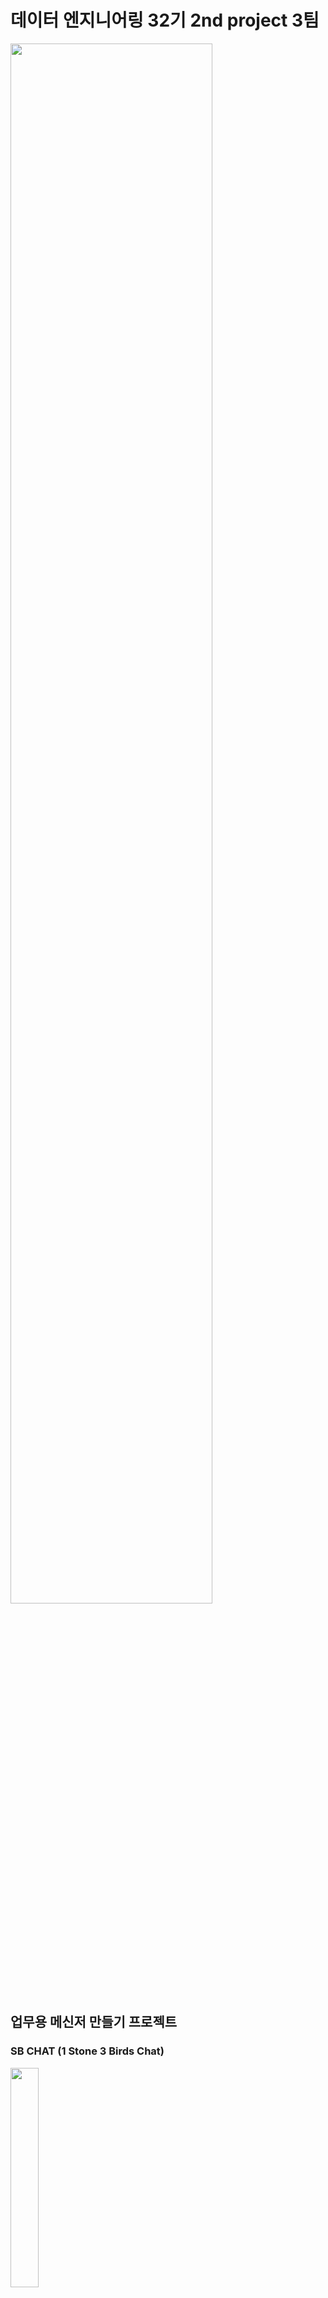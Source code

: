 # 데이터 엔지니어링 32기 2nd project 3팀 

<img src = "https://github.com/user-attachments/assets/1520da55-7956-4614-8f35-aa43835e2db8"  width="80%" height="80%">


## 업무용 메신저 만들기 프로젝트
### SB CHAT (1 Stone 3 Birds Chat) 
<img src = "https://github.com/user-attachments/assets/e0ca323f-b5ff-418f-86c4-b7d94eab5236"  width="30%" height="30%">

# 프로젝트 진행 배경 

* 업무 내용에 대해 외부 메신저 프로그램 사용으로 인한 사내 기술 유출 우려 때문에 사내 업무 전용 메신저 개발
* 사내 문제 발생시 감사팀의 메신저 내용 감찰을 용이하기 하게 위해 업무용 메신저 개발 

# 프로젝트 요구사항 정의서

* 요구사항 정의서 : [REQUIRE.md](https://github.com/1-Stone-3-Birds/SB_Works/blob/main/Require.md)
  
<img src = "https://github.com/user-attachments/assets/cc0b7d55-c789-42c4-83bd-a2bd556ff623"  width="80%" height="80%">

# 프로젝트 진행 일정

## 1. 프로젝트 개발 일정 
<img src = "https://github.com/user-attachments/assets/5db91c6f-9646-4172-b26b-fa7089bf3ddc"  width="100%" height="100%">

* 일정 계획 : [SCHEDULE.md](https://github.com/1-Stone-3-Birds/SB_Works/blob/main/Schedule.md)  

## 2. 프로젝트 테스트 일정 
<img src = "https://github.com/user-attachments/assets/f2eb31a9-549e-4b6c-9cb8-e612bbfeeee5" width="100%" height="100%">

* 필수 업무는 실선, 부가 업무는 점선, 연계 업무는 이중선으로 표시

* 테스트 일정 및 결과 : [TEST.md](https://github.com/1-Stone-3-Birds/SB_Works/blob/main/Test.md)

# 기술 스택 

- ![Apache Kafka](https://img.shields.io/badge/Apache%20Kafka-000000?style=flat&logo=apache-kafka&logoColor=white): 실시간 데이터 스트리밍 
- ![Apache Spark](https://img.shields.io/badge/Apache%20Spark-E25A1C?style=flat&logo=apache-spark&logoColor=white): 대규모 데이터 처리 / 제플린 분석 언어
- ![Apache Airflow](https://img.shields.io/badge/Apache%20Airflow-017E9A?style=flat&logo=apache-airflow&logoColor=white): 데이터 파이프라인 
- ![Apache Zeppelin](https://img.shields.io/badge/Apache%20Zeppelin-006400?style=flat&logo=apache-zeppelin&logoColor=white): 데이터 시각화/ 분석

# 프로젝트 프로그램 아키텍처 구상도 

![data flow - Page 1 (3)](https://github.com/user-attachments/assets/db3c15c3-f127-4fd7-9257-b1bdab86ef88)


# 프로젝트 코드 
* 프로젝트 코드:  [team_repo](https://github.com/1-Stone-3-Birds/SB_Works) 	
	
# 프로젝트 결과물 
	- 추후 업데이트 

# 프로젝트 회고 

## 박수진
### 1. 배운 점
'apscheduler'를 사용하여 정해진 시간에 작업을 자동으로 수행하는 방법을 배움. 스케줄러 설정의 다양한 방법(apscheduler, crontab ..)과 그 방법들의 장단점을 직접 이해할 수 있었음
### 2. 느낀 점
팀원의 중요성을 깨달은 프로젝트. 
팀원 모두가 소통이 잘 돼고, 열정적인 모습을 보여줘서, 첫 팀플임에도 불구하고 모르는 것을 질문하는데 어려움이 없었고, 이 상태로 최종 프로젝트에 들어가도 좋겠다라는 생각을 함.. 잘하는 사람이 있으면 그 사람에게 업무가 치중될 수 있었지만, 우리 팀은 분업이 잘 되어서 많은 걸 배울 수 있었음
### 3. 아쉬운 점
streamlit이라는 UI를 쓰려하였지만, 다중 채팅에 한계가 있는 점을 고려하지 못했고, 그로 인해 작업들이 조금 미뤄지게 되면서 UI를 적용하지 못한 점이 아쉬움
또 브랜치를 나누기로 사전에 얘기를 했지만, 실제로는 많이 나누지 못해 한 브랜치에 치중되었던 게 아쉬움
### 4. 개선할 점
환경 설정이 특히.. kafka 다운이 내 컴퓨터에는 이상하게 적용이 잘 되지 않아서.. 깃과 pdm에 대해 더 공부할 필요를 느낌 


## 김태민
### 1. 배운 점
kafka에 대해서 자연스럽게 구석구석 탐구하게 되었던 것 같아서 많이 배울 수 있었습니다. 

### 2. 느낀 점
이전 프로젝트보다 의사소통 측면에서 개선된 것이 긍정적이었고, 좀 더 완벽한 결과물을 얻기 위해 다들 열정이 넘쳤던 것 같아서 좋았습니다.

### 3. 아쉬운 점
다만 열정만 넘쳤고 사전조사가 조금 덜 되어서 시간을 많이 소모한 것이 아쉽습니다. 1일차에 시간 소모를 줄이고 진도를 나갔다면 2일차에 시간을 여유롭게 사용할 수 있었을 것 같은데 1일차에 못한 부분을 2일차에 채우느라 힘들었던 것 같습니다.

### 4. 개선할 점
추후 프로젝트에서는 사전조사가 잘 되어야 할 것 같습니다.
또, 시간 배분을 잘 하기 위해 필요하다면 빠른 포기도 중요한 것 같습니다.

시간이 더 있었다면 
- UI를 깔끔하게 개선
- 한글을 입력했다가 지우면 생기는 encoding 오류 처리

## 이상훈
### 1. 배운 점
의사소통, 프로젝트 진행 및 코드 이해, 활용 

### 2. 느낀 점
의사소통이 중요하다는 것을 느꼈습니다. 소통에서 오는 많은 의견과 프로젝트 구성 및 방향에 대해 이해가 더 높아졌습니다. 굿. 서로 도와가면서 좋은 시너지를 느꼈습니다.

### 3. 아쉬운 점
많은 소통과 의견으로 열정이 넘쳐 프로젝트 진행 시 약간 지체된 점이 아쉽습니다.\
기본적인 요구사항 외 추가 요건을 해보려 시간이 지체되서 아쉽다. 결국 원점으로..\
채팅 프로그램 UI도 못해보고.....아쉽

### 4. 개선할 점
프로젝트 전, 기술 적용에 대한 조금 더 디테일한 사전조사가 시간을 아끼는 방법일지도..?\
기본적인 요구사항을 먼저 완료한 뒤 추가적인 선택사항을 진행하면 좋을 것 같다고 생각했습니다.

## 이상우
### 1. 배운 점
Kafka에 대해서 수업시간에 제가 이해한 내용보다 좀 더 깊게 알게 되었고 프로젝트를 진행하는 방식에 대해서 좀 더 발전시킬 수 있는 기회였습니다.
제대로 기술에 대한 공부를 하지 않고 무턱대고 프레임워크나 코드를 가져다 썼을때 오는 리스크를 알게되었습니다.

### 2. 느낀 점
업무의 분담의 중요성을 느꼈습니다.\
원할한 프로젝트 잔행을 위해서 프로젝트 팀 구성원 모두가 공통의 목표를 바라볼 수 있게하는 팀 구성원간의 적극적인 의사소통의 효과를 느꼈습니다.\


### 3. 아쉬운 점
제대로 알지 못한 기술을 활용하다가 프로그램의 목적과 달라 1일차 진행물을 폐기하게 되었는데, \
그로인해 프로젝트 진행이 지연되어서 시간이 있었다면 더 좋은 프로그램을 만들 수 있었을 것 같다는 아쉬움이 있습니다.

### 4. 개선할 점
프로젝트에 필요한 기술에 대해서 당장에 필요한 부분을 코드로 구현하는 부분적인 것보다 코드의 목적이 프로젝트와 부합하는지 더 넓은 시야에서 바라볼 수 있는 학습 능력을 길러야겠습니다.\ 
생각을 조금더 조리있고 핵심을 위주로 짧게 정리함으로써 프로젝트와 관련된 대화시간의 길이를 효율적으로 조정할 수 있게 해야겠습니다.\
프로그램적으로는 상대방이 채팅을 치면 내가 채팅치던 부분이 사라지는 부분 , UI를 적용하지 못한 부분을 개선하고 싶습니다.

